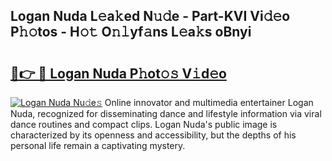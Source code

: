 ## Logan Nuda L𝚎a𝚔ed N𝚞𝚍e - Part-KVI Vi𝚍𝚎o P𝚑𝚘tos - H𝚘𝚝 O𝚗𝚕yf𝚊ns L𝚎a𝚔s oBnyi

# <h2><a href="http://kf3h33l.oniu.top/?m=Logan+Nuda">🔗👉 🔴 Logan Nuda P𝚑ot𝚘𝚜 V𝚒d𝚎o</a></h2>

[![Logan Nuda Nu𝚍e𝚜](https://i.imgur.com/0qMVB7G.gif)](http://kf3h33l.oniu.top/?m=Logan+Nuda)
Online innovator and multimedia entertainer Logan Nuda, recognized for disseminating dance and lifestyle information via viral dance routines and compact clips. Logan Nuda's public image is characterized by its openness and accessibility, but the depths of his personal life remain a captivating mystery.  
